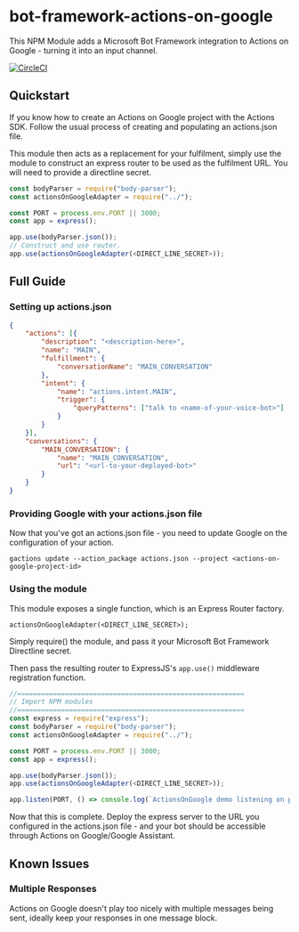 # bot-framework-actions-on-google


This NPM Module adds a Microsoft Bot Framework integration to Actions on Google - turning it into an input channel.

[![CircleCI](https://circleci.com/gh/daniel-cotton/bot-framework-actions-on-google.svg?style=svg&circle-token=9cc914f06f298c6d0bed0886b943f177b89ad883)](https://circleci.com/gh/daniel-cotton/bot-framework-actions-on-google)

## Quickstart

If you know how to create an Actions on Google project with the Actions SDK. Follow the usual process of creating and populating an actions.json file.

This module then acts as a replacement for your fulfilment, simply use the module to construct an express router to be used as the fulfilment URL. You will need to provide a directline secret.

```javascript
const bodyParser = require("body-parser");
const actionsOnGoogleAdapter = require("../");

const PORT = process.env.PORT || 3000;
const app = express();

app.use(bodyParser.json());
// Construct and use router.
app.use(actionsOnGoogleAdapter(<DIRECT_LINE_SECRET>));
```

## Full Guide

### Setting up actions.json
```json
{
	"actions": [{
		"description": "<description-here>",
		"name": "MAIN",
		"fulfillment": {
			"conversationName": "MAIN_CONVERSATION"
		},
		"intent": {
			"name": "actions.intent.MAIN",
			"trigger": {
				"queryPatterns": ["talk to <name-of-your-voice-bot>"]
			}
		}
	}],
	"conversations": {
		"MAIN_CONVERSATION": {
			"name": "MAIN_CONVERSATION",
			"url": "<url-to-your-deployed-bot>"
		}
	}
}
```

### Providing Google with your actions.json file

Now that you've got an actions.json file - you need to update Google on the configuration of your action.

`gactions update --action_package actions.json --project <actions-on-google-project-id>`

### Using the module

This module exposes a single function, which is an Express Router factory.

`actionsOnGoogleAdapter(<DIRECT_LINE_SECRET>);`

Simply require() the module, and pass it your Microsoft Bot Framework Directline secret. 

Then pass the resulting router to ExpressJS's `app.use()` middleware registration function.

```javascript
//=========================================================
// Import NPM modules
//=========================================================
const express = require("express");
const bodyParser = require("body-parser");
const actionsOnGoogleAdapter = require("../");

const PORT = process.env.PORT || 3000;
const app = express();

app.use(bodyParser.json());
app.use(actionsOnGoogleAdapter(<DIRECT_LINE_SECRET>));

app.listen(PORT, () => console.log(`ActionsOnGoogle demo listening on port ${PORT}!`));
```

Now that this is complete. Deploy the express server to the URL you configured in the actions.json file - and your bot should be accessible through Actions on Google/Google Assistant.

## Known Issues

### Multiple Responses
 
Actions on Google doesn't play too nicely with multiple messages being sent, ideally keep your responses in one message block.
